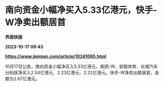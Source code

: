 # 南向资金小幅净买入5.33亿港元，快手-W净卖出额居首
**界面快报**

**2023-10-17 09:43**

**https://www.jiemian.com/article/10241065.html**

10月17日公告，南向资金小幅净买入5.33亿港元，美团-W、安踏体育、长城汽车分别获净买入2.54亿港元、2.23亿港元、2.22亿港元。快手-W净卖出额居首，金额为2.67亿港元。
